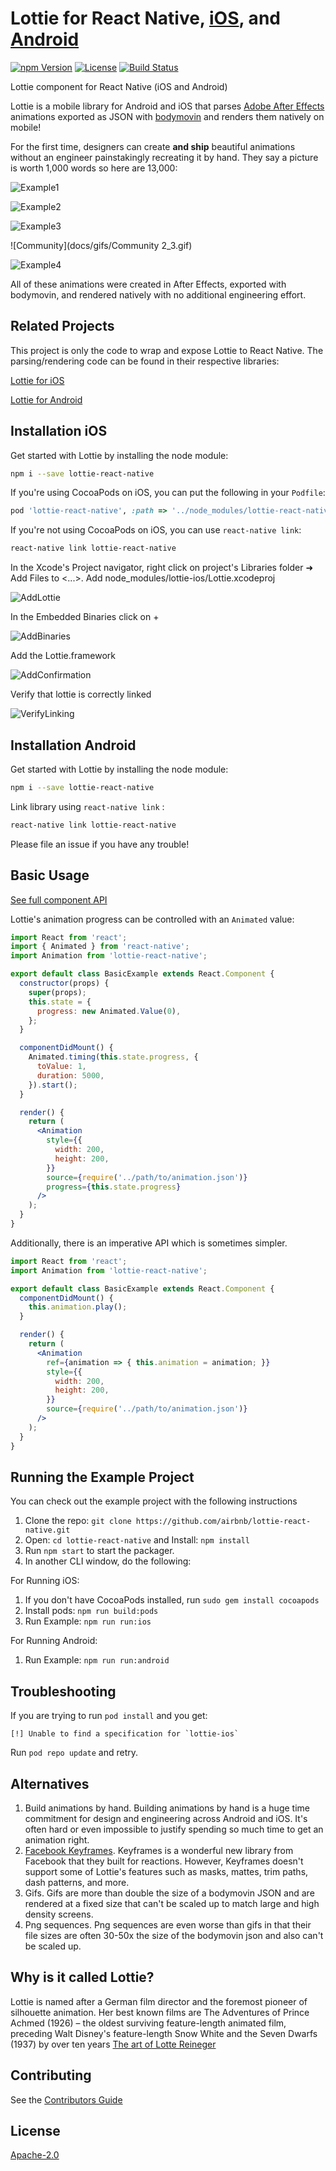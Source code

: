 Lottie for React Native, [iOS](https://github.com/airbnb/lottie-ios), and [Android](https://github.com/airbnb/lottie-android)
===

[![npm Version](https://img.shields.io/npm/v/lottie-react-native.svg)](https://www.npmjs.com/package/lottie-react-native) [![License](https://img.shields.io/npm/l/lottie-react-native.svg)](https://www.npmjs.com/package/lottie-react-native) [![Build Status](https://travis-ci.org/airbnb/lottie-react-native.svg)](https://travis-ci.org/airbnb/lottie-react-native) 

Lottie component for React Native (iOS and Android)

Lottie is a mobile library for Android and iOS that parses [Adobe After Effects](http://www.adobe.com/products/aftereffects.html) animations exported as JSON with [bodymovin](https://github.com/bodymovin/bodymovin) and renders them natively on mobile!

For the first time, designers can create **and ship** beautiful animations without an engineer painstakingly recreating it by hand. They say a picture is worth 1,000 words so here are 13,000:

![Example1](docs/gifs/Example1.gif)


![Example2](docs/gifs/Example2.gif)


![Example3](docs/gifs/Example3.gif)


![Community](docs/gifs/Community 2_3.gif)


![Example4](docs/gifs/Example4.gif)


All of these animations were created in After Effects, exported with bodymovin, and rendered natively with no additional engineering effort.


## Related Projects

This project is only the code to wrap and expose Lottie to React Native. The parsing/rendering code can be found in their
respective libraries:

[Lottie for iOS](https://github.com/airbnb/lottie-ios)

[Lottie for Android](https://github.com/airbnb/lottie-android)


## Installation iOS

Get started with Lottie by installing the node module:

```bash
npm i --save lottie-react-native
```

If you're using CocoaPods on iOS, you can put the following in your `Podfile`:

```ruby
pod 'lottie-react-native', :path => '../node_modules/lottie-react-native'
```

If you're not using CocoaPods on iOS, you can use `react-native link`:

```bash
react-native link lottie-react-native
```

In the Xcode's Project navigator, right click on project's Libraries folder ➜ Add Files to <...>. Add node_modules/lottie-ios/Lottie.xcodeproj

![AddLottie](docs/screenshots/1.jpeg)

In the Embedded Binaries click on +

![AddBinaries](docs/screenshots/2.jpeg)

Add the Lottie.framework

![AddConfirmation](docs/screenshots/3.jpeg)

Verify that lottie is correctly linked

![VerifyLinking](docs/screenshots/4.jpeg)

## Installation Android

Get started with Lottie by installing the node module:

```bash
npm i --save lottie-react-native
```

Link library using `react-native link` :

```bash
react-native link lottie-react-native
```

Please file an issue if you have any trouble!


## Basic Usage

[See full component API](/docs/api.md)

Lottie's animation progress can be controlled with an `Animated` value:

```jsx
import React from 'react';
import { Animated } from 'react-native';
import Animation from 'lottie-react-native';

export default class BasicExample extends React.Component {
  constructor(props) {
    super(props);
    this.state = {
      progress: new Animated.Value(0),
    };
  }

  componentDidMount() {
    Animated.timing(this.state.progress, {
      toValue: 1,
      duration: 5000,
    }).start();
  }

  render() {
    return (
      <Animation
        style={{
          width: 200,
          height: 200,
        }}
        source={require('../path/to/animation.json')}
        progress={this.state.progress}
      />
    );
  }
}
```

Additionally, there is an imperative API which is sometimes simpler.

```jsx
import React from 'react';
import Animation from 'lottie-react-native';

export default class BasicExample extends React.Component {
  componentDidMount() {
    this.animation.play();
  }

  render() {
    return (
      <Animation
        ref={animation => { this.animation = animation; }}
        style={{
          width: 200,
          height: 200,
        }}
        source={require('../path/to/animation.json')}
      />
    );
  }
}
```


## Running the Example Project

You can check out the example project with the following instructions

1. Clone the repo: `git clone https://github.com/airbnb/lottie-react-native.git`
2. Open: `cd lottie-react-native` and Install: `npm install`
3. Run `npm start` to start the packager.
4. In another CLI window, do the following:

For Running iOS:

1. If you don't have CocoaPods installed, run `sudo gem install cocoapods`
2. Install pods: `npm run build:pods`
3. Run Example: `npm run run:ios`

For Running Android:

1. Run Example: `npm run run:android`


## Troubleshooting

If you are trying to run `pod install` and you get:

```
[!] Unable to find a specification for `lottie-ios`
```

Run `pod repo update` and retry.


## Alternatives

1. Build animations by hand. Building animations by hand is a huge time commitment for design and engineering across Android and iOS. It's often hard or even impossible to justify spending so much time to get an animation right.
2. [Facebook Keyframes](https://github.com/facebookincubator/Keyframes). Keyframes is a wonderful new library from Facebook that they built for reactions. However, Keyframes doesn't support some of Lottie's features such as masks, mattes, trim paths, dash patterns, and more.
2. Gifs. Gifs are more than double the size of a bodymovin JSON and are rendered at a fixed size that can't be scaled up to match large and high density screens.
3. Png sequences. Png sequences are even worse than gifs in that their file sizes are often 30-50x the size of the bodymovin json and also can't be scaled up.


## Why is it called Lottie?

Lottie is named after a German film director and the foremost pioneer of silhouette animation. Her best known films are The Adventures of Prince Achmed (1926) – the oldest surviving feature-length animated film, preceding Walt Disney's feature-length Snow White and the Seven Dwarfs (1937) by over ten years
[The art of Lotte Reineger](https://www.youtube.com/watch?v=LvU55CUw5Ck&feature=youtu.be)


## Contributing

See the [Contributors Guide](/CONTRIBUTING.md)


## License

[Apache-2.0](/LICENSE.md)
